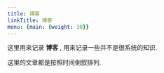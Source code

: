 ```yaml
---
title: 博客
linkTitle: 博客
menu: {main: {weight: 30}}
---
```


这里用来记录 **博客** , 用来记录一些并不是很系统的知识.

这里的文章都是按照时间倒叙排列.
